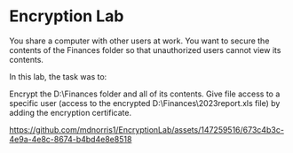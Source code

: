 # Encryption Lab

You share a computer with other users at work. You want to secure the contents of the Finances folder so that unauthorized users cannot view its contents.

In this lab, the task was to:

Encrypt the D:\Finances folder and all of its contents.
Give file access to a specific user (access to the encrypted D:\Finances\2023report.xls file) by adding the encryption certificate.




https://github.com/mdnorris1/EncryptionLab/assets/147259516/673c4b3c-4e9a-4e8c-8674-b4bd4e8e8518



